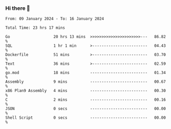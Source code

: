 ### Hi there 👋

<!--
**zhumeme/zhumeme** is a ✨ _special_ ✨ repository because its `README.md` (this file) appears on your GitHub profile.

Here are some ideas to get you started:

- 🔭 I’m currently working on ...
- 🌱 I’m currently learning ...
- 👯 I’m looking to collaborate on ...
- 🤔 I’m looking for help with ...
- 💬 Ask me about ...
- 📫 How to reach me: ...
- 😄 Pronouns: ...
- ⚡ Fun fact: ...
-->

<!--START_SECTION:waka-->

```all_time
From: 09 January 2024 - To: 16 January 2024

Total Time: 23 hrs 17 mins

Go                   20 hrs 13 mins  >>>>>>>>>>>>>>>>>>>>>>---   86.82 %
SQL                  1 hr 1 min      >------------------------   04.43 %
Dockerfile           51 mins         >------------------------   03.70 %
Text                 36 mins         >------------------------   02.59 %
go.mod               18 mins         -------------------------   01.34 %
Assembly             9 mins          -------------------------   00.67 %
x86 Plan9 Assembly   4 mins          -------------------------   00.30 %
C                    2 mins          -------------------------   00.16 %
JSON                 0 secs          -------------------------   00.00 %
Shell Script         0 secs          -------------------------   00.00 %
```

<!--END_SECTION:waka-->
